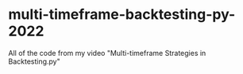 # multi-timeframe-backtesting-py-2022
All of the code from my video "Multi-timeframe Strategies in Backtesting.py"

